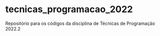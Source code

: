 # tecnicas_programacao_2022
Repositório para os códigos da disciplina de Técnicas de Programação 2022.2

